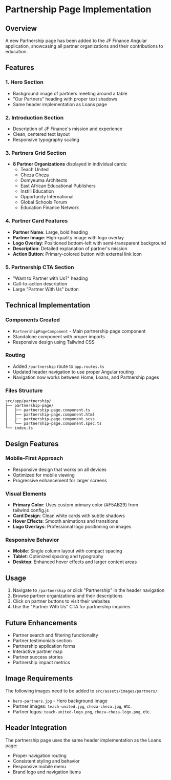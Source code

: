 # Partnership Page Implementation

## Overview

A new Partnership page has been added to the JF Finance Angular application, showcasing all partner organizations and their contributions to education.

## Features

### 1. Hero Section

- Background image of partners meeting around a table
- "Our Partners" heading with proper text shadows
- Same header implementation as Loans page

### 2. Introduction Section

- Description of JF Finance's mission and experience
- Clean, centered text layout
- Responsive typography scaling

### 3. Partners Grid Section

- **8 Partner Organizations** displayed in individual cards:
  - Teach United
  - Cheza Cheza
  - Domyeuma Architects
  - East African Educational Publishers
  - Instill Education
  - Opportunity International
  - Global Schools Forum
  - Education Finance Network

### 4. Partner Card Features

- **Partner Name**: Large, bold heading
- **Partner Image**: High-quality image with logo overlay
- **Logo Overlay**: Positioned bottom-left with semi-transparent background
- **Description**: Detailed explanation of partner's mission
- **Action Button**: Primary-colored button with external link icon

### 5. Partnership CTA Section

- "Want to Partner with Us?" heading
- Call-to-action description
- Large "Partner With Us" button

## Technical Implementation

### Components Created

- `PartnershipPageComponent` - Main partnership page component
- Standalone component with proper imports
- Responsive design using Tailwind CSS

### Routing

- Added `/partnership` route to `app.routes.ts`
- Updated header navigation to use proper Angular routing
- Navigation now works between Home, Loans, and Partnership pages

### Files Structure

```
src/app/partnership/
├── partnership-page/
│   ├── partnership-page.component.ts
│   ├── partnership-page.component.html
│   ├── partnership-page.component.scss
│   └── partnership-page.component.spec.ts
└── index.ts
```

## Design Features

### Mobile-First Approach

- Responsive design that works on all devices
- Optimized for mobile viewing
- Progressive enhancement for larger screens

### Visual Elements

- **Primary Color**: Uses custom primary color (#F5AB29) from tailwind.config.js
- **Card Design**: Clean white cards with subtle shadows
- **Hover Effects**: Smooth animations and transitions
- **Logo Overlays**: Professional logo positioning on images

### Responsive Behavior

- **Mobile**: Single column layout with compact spacing
- **Tablet**: Optimized spacing and typography
- **Desktop**: Enhanced hover effects and larger content areas

## Usage

1. Navigate to `/partnership` or click "Partnership" in the header navigation
2. Browse partner organizations and their descriptions
3. Click on partner buttons to visit their websites
4. Use the "Partner With Us" CTA for partnership inquiries

## Future Enhancements

- Partner search and filtering functionality
- Partner testimonials section
- Partnership application forms
- Interactive partner map
- Partner success stories
- Partnership impact metrics

## Image Requirements

The following images need to be added to `src/assets/images/partners/`:

- `hero-partners.jpg` - Hero background image
- Partner images: `teach-united.jpg`, `cheza-cheza.jpg`, etc.
- Partner logos: `teach-united-logo.png`, `cheza-cheza-logo.png`, etc.

## Header Integration

The partnership page uses the same header implementation as the Loans page:

- Proper navigation routing
- Consistent styling and behavior
- Responsive mobile menu
- Brand logo and navigation items
